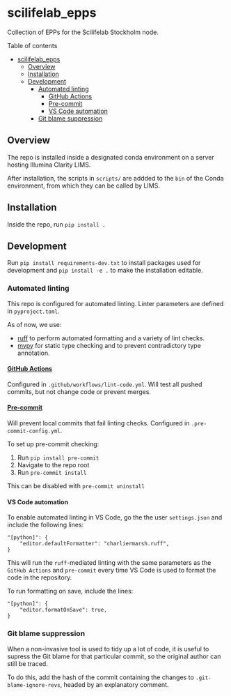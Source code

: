 # scilifelab_epps
Collection of EPPs for the Scilifelab Stockholm node.

Table of contents
- [scilifelab\_epps](#scilifelab_epps)
  - [Overview](#overview)
  - [Installation](#installation)
  - [Development](#development)
    - [Automated linting](#automated-linting)
      - [GitHub Actions](#github-actions)
      - [Pre-commit](#pre-commit)
      - [VS Code automation](#vs-code-automation)
    - [Git blame suppression](#git-blame-suppression)


## Overview
The repo is installed inside a designated conda environment on a server hosting Illumina Clarity LIMS.

After installation, the scripts in `scripts/` are addded to the `bin` of the Conda environment, from which they can be called by LIMS.

## Installation
Inside the repo, run `pip install .`

## Development

Run `pip install requirements-dev.txt` to install packages used for development and `pip install -e .` to make the installation editable.

### Automated linting
This repo is configured for automated linting. Linter parameters are defined in `pyproject.toml`.

As of now, we use:
- [ruff](https://docs.astral.sh/ruff/) to perform automated formatting and a variety of lint checks.
- [mypy](https://mypy.readthedocs.io/en/stable/) for static type checking and to prevent contradictory type annotation.

#### [GitHub Actions](https://docs.github.com/en/actions)
Configured in `.github/workflows/lint-code.yml`. Will test all pushed commits, but not change code or prevent merges.

#### [Pre-commit](https://pre-commit.com/)
Will prevent local commits that fail linting checks. Configured in `.pre-commit-config.yml`.

To set up pre-commit checking:
1) Run `pip install pre-commit`
2) Navigate to the repo root
3) Run `pre-commit install`

This can be disabled with `pre-commit uninstall`

#### VS Code automation
To enable automated linting in VS Code, go the the user `settings.json` and include the following lines:
```
"[python]": {
    "editor.defaultFormatter": "charliermarsh.ruff",
}
```

This will run the `ruff`-mediated linting with the same parameters as the `GitHub Actions` and `pre-commit` every time VS Code is used to format the code in the repository.

To run formatting on save, include the lines:
```
"[python]": {
    "editor.formatOnSave": true,
}
```

### Git blame suppression
When a non-invasive tool is used to tidy up a lot of code, it is useful to supress the Git blame for that particular commit, so the original author can still be traced.

To do this, add the hash of the commit containing the changes to `.git-blame-ignore-revs`, headed by an explanatory comment.